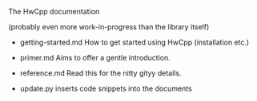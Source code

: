 The HwCpp documentation 

(probably even more work-in-progress than the library itself)

- getting-started.md
   How to get started using HwCpp (installation etc.)
   
- primer.md
   Aims to offer a gentle introduction.
   
- reference.md
   Read this for the nitty gityy details.
   
- update.py
   inserts code snippets into the documents